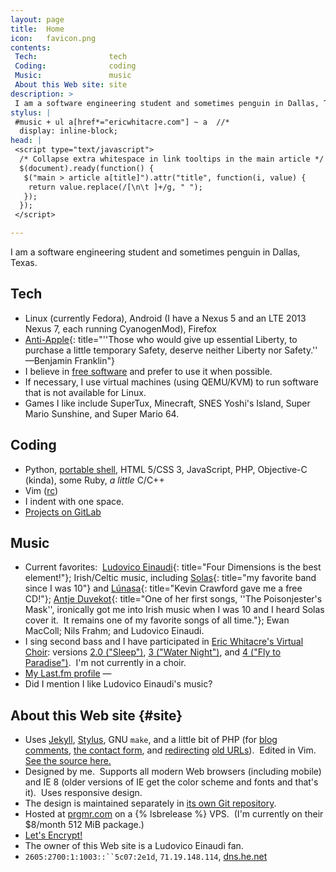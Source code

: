 ```yaml
---
layout: page
title:  Home
icon:   favicon.png
contents:
 Tech:                tech
 Coding:              coding
 Music:               music
 About this Web site: site
description: >
 I am a software engineering student and sometimes penguin in Dallas, Texas.
stylus: |
 #music + ul a[href*="ericwhitacre.com"] ~ a  //*
  display: inline-block;
head: |
 <script type="text/javascript">
  /* Collapse extra whitespace in link tooltips in the main article */
  $(document).ready(function() {
   $("main > article a[title]").attr("title", function(i, value) {
    return value.replace(/[\n\t ]+/g, " ");
   });
  });
 </script>

---
```


I am a software engineering student and sometimes penguin in Dallas, Texas.


## Tech

* Linux (currently Fedora), Android (I have a Nexus 5 and an LTE 2013 Nexus 7,
  each running CyanogenMod), Firefox
* [Anti-Apple](https://www.stallman.org/apple.html){:
   title="''Those who would give up essential Liberty, to purchase a little
          temporary Safety, deserve neither Liberty nor Safety.''
                                                    —Benjamin Franklin"}
* I believe in [free software](https://www.gnu.org/philosophy/free-sw.html)
  and prefer to use it when possible.
* If necessary, I use virtual machines (using QEMU/KVM) to run software that
  is not available for Linux.
* Games I like include SuperTux, Minecraft, SNES Yoshi's Island, Super Mario
  Sunshine, and Super Mario 64.


## Coding

* Python, [portable shell][], HTML 5/CSS 3, JavaScript, PHP, Objective-C
  (kinda), some Ruby, *a little* C/C++
* Vim ([rc](https://s.zeid.me/vimrc))
* I indent with one space.
* [Projects on GitLab](https://code.s.zeid.me/)

[portable shell]: https://www.gnu.org/software/autoconf/manual/html_node/Portable-Shell.html


## Music

* Current favorites: 
  [Ludovico Einaudi][]{: title="Four Dimensions is the best element!"};
  Irish/Celtic music, including
  [Solas][]{: title="my favorite band since I was 10"}
  and [Lúnasa][]{: title="Kevin Crawford gave me a free CD!"};
  [Antje Duvekot][Antje]{:
   title="One of her first songs, ''The Poisonjester's Mask'', ironically got me
          into Irish music when I was 10 and I heard Solas cover it.  It remains
          one of my favorite songs of all time."};
  Ewan MacColl; Nils Frahm; and Ludovico Einaudi.
* I sing second bass and I have participated in [Eric Whitacre's Virtual Choir][EWVC]:
  versions [2.0 ("Sleep")][VC2], [3 ("Water Night")][VC3], and
  [4 ("Fly to Paradise")][VC4].  I'm not currently in a choir.
* [My Last.fm profile](https://www.last.fm/user/ScottyWZ)
  <span class="fill-in-last-fm-status hide"> — </span>
* Did I mention I like Ludovico Einaudi's music?

[Ludovico Einaudi]: https://www.youtube.com/watch?v=Sva8DUn1l0A
[Solas]:            http://www.solasmusic.com/
[Lúnasa]:           http://www.lunasa.ie/
[Antje]:            http://www.antjeduvekot.com/
[EWVC]:             https://ericwhitacre.com/the-virtual-choir
[VC2]:              https://www.youtube.com/watch?v=6WhWDCw3Mng
[VC3]:              https://www.youtube.com/watch?v=V3rRaL-Czxw
[VC4]:              https://www.youtube.com/watch?v=Y8oDnUga0JU


## About this Web site {#site}

* Uses [Jekyll](https://github.com/jekyll/jekyll),
  [Stylus](https://learnboost.github.io/stylus/),
  GNU `make`, and a little bit of PHP (for
  [blog comments](https://code.s.zeid.me/freecomment),
  [the contact form](https://code.s.zeid.me/site/src/master/contact/), and
  [redirecting](https://code.s.zeid.me/site-design/src/master/static/redirect.php)
  [old URLs](https://code.s.zeid.me/site/src/master/_redirects)).  Edited in Vim. 
  [See the source here.](https://code.s.zeid.me/site/src)
* Designed by me.  Supports all modern Web browsers (including mobile) and
  IE 8 (older versions of IE get the color scheme and fonts and that's it). 
  Uses responsive design.
* The design is maintained separately in
  [its own Git repository](https://code.s.zeid.me/site-design).
* Hosted at [prgmr.com](https://prgmr.com/) on a {% lsbrelease %} VPS. 
  (I'm currently on their $8/month 512 MiB package.)
* [Let's Encrypt!](https://letsencrypt.org/)
* The owner of this Web site is a Ludovico Einaudi fan.
* `2605:2700:1:1003::``5c07:2e1d`, `71.19.148.114`, [dns.he.net](https://dns.he.net/)
